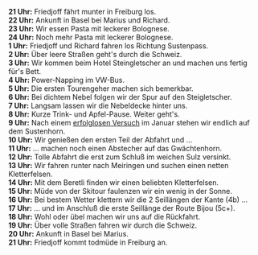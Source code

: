 **21 Uhr:** Friedjoff fährt munter in Freiburg los.  
**22 Uhr:** Ankunft in Basel bei Marius und Richard.  
**23 Uhr:** Wir essen Pasta mit leckerer Bolognese.  
**24 Uhr:** Noch mehr Pasta mit leckerer Bolognese.  
**1 Uhr:** Friedjoff und Richard fahren los Richtung Sustenpass.  
**2 Uhr:** Über leere Straßen geht's durch die Schweiz.  
**3 Uhr:** Wir kommen beim Hotel Steingletscher an und machen uns fertig für's Bett.  
**4 Uhr:** Power-Napping im VW-Bus.  
**5 Uhr:** Die ersten Tourengeher machen sich bemerkbar.  
**6 Uhr:** Bei dichtem Nebel folgen wir der Spur auf den Steigletscher.  
**7 Uhr:** Langsam lassen wir die Nebeldecke hinter uns.  
**8 Uhr:** Kurze Trink- und Apfel-Pause. Weiter geht's.  
**9 Uhr:** Nach einem [erfolglosen Versuch](/2012-skitour-urner-alpen/) im Januar stehen wir endlich auf dem Sustenhorn.  
**10 Uhr:** Wir genießen den ersten Teil der Abfahrt und …  
**11 Uhr:** … machen noch einen Abstecher auf das Gwächtenhorn.  
**12 Uhr:** Tolle Abfahrt die erst zum Schluß im weichen Sulz versinkt.  
**13 Uhr:** Wir fahren runter nach Meiringen und suchen einen netten Kletterfelsen.  
**14 Uhr:** Mit dem Beretli finden wir einen beliebten Kletterfelsen.  
**15 Uhr:** Müde von der Skitour faulenzen wir ein wenig in der Sonne.  
**16 Uhr:** Bei bestem Wetter klettern wir die 2 Seillängen der Kante (4b) …  
**17 Uhr:** … und im Anschluß die erste Seillänge der Route Bijou (5c+).  
**18 Uhr:** Wohl oder übel machen wir uns auf die Rückfahrt.  
**19 Uhr:** Über volle Straßen fahren wir durch die Schweiz.   
**20 Uhr:** Ankunft in Basel bei Marius.  
**21 Uhr:** Friedjoff kommt todmüde in Freiburg an.  